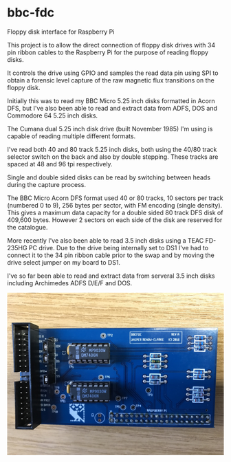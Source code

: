# bbc-fdc
Floppy disk interface for Raspberry Pi

This project is to allow the direct connection of floppy disk drives with 34 pin ribbon cables to the Raspberry Pi for the purpose of reading floppy disks.

It controls the drive using GPIO and samples the read data pin using SPI to obtain a forensic level capture of the raw magnetic flux transitions on the floppy disk.

Initially this was to read my BBC Micro 5.25 inch disks formatted in Acorn DFS, but I've also been able to read and extract data from ADFS, DOS and Commodore 64 5.25 inch disks.

The Cumana dual 5.25 inch disk drive (built November 1985) I'm using is capable of reading multiple different formats.

I've read both 40 and 80 track 5.25 inch disks, both using the 40/80 track selector switch on the back and also by double stepping. These tracks are spaced at 48 and 96 tpi respectively.

Single and double sided disks can be read by switching between heads during the capture process.

The BBC Micro Acorn DFS format used 40 or 80 tracks, 10 sectors per track (numbered 0 to 9), 256 bytes per sector, with FM encoding (single density). This gives a maximum data capacity for a double sided 80 track DFS disk of 409,600 bytes. However 2 sectors on each side of the disk are reserved for the catalogue.

More recently I've also been able to read 3.5 inch disks using a TEAC FD-235HG PC drive. Due to the drive being internally set to DS1 I've had to connect it to the 34 pin ribbon cable prior to the swap and by moving the drive select jumper on my board to DS1.

I've so far been able to read and extract data from serveral 3.5 inch disks including Archimedes ADFS D/E/F and DOS.

![Top of board](/circuit/top.jpg?raw=true "Top of board")
